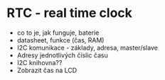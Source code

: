 # RTC - real time clock

- co to je, jak funguje, baterie
- datasheet, funkce (čas, RAM)
- I2C komunikace - základy, adresa, master/slave
- Adresy jednotlivých číslic času
- I2C knihovna??
- Zobrazit čas na LCD
